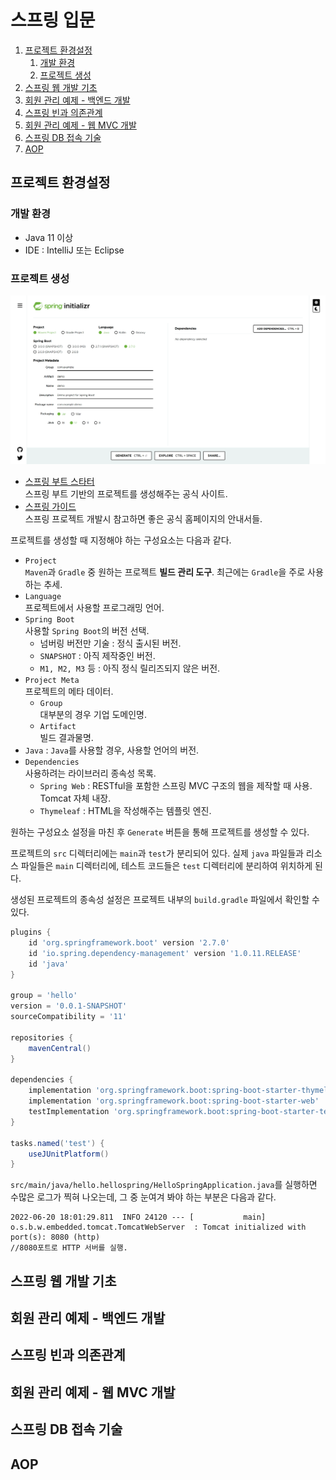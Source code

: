 # 스프링 입문

1. [프로젝트 환경설정](#프로젝트-환경설정)
   1. [개발 환경](#개발-환경)
   2. [프로젝트 생성](#프로젝트-생성)
2. [스프링 웹 개발 기초](#스프링-웹-개발-기초)
3. [회원 관리 예제 - 백엔드 개발](#회원-관리-예제---백엔드-개발)
4. [스프링 빈과 의존관계](#스프링-빈과-의존관계)
5. [회원 관리 예제 - 웹 MVC 개발](#회원-관리-예제---웹-mvc-개발)
6. [스프링 DB 접속 기술](#스프링-db-접속-기술)
7. [AOP](#aop)

## 프로젝트 환경설정

### 개발 환경

- Java 11 이상
- IDE : IntelliJ 또는 Eclipse

### 프로젝트 생성

![Spring-introduction-01](./images/Spring-introduction-01.png)

- [스프링 부트 스타터](https://start.spring.io)  
  스프링 부트 기반의 프로젝트를 생성해주는 공식 사이트.
- [스프링 가이드](https://spring.io/guides)  
  스프링 프로젝트 개발시 참고하면 좋은 공식 홈페이지의 안내서들.

프로젝트를 생성할 때 지정해야 하는 구성요소는 다음과 같다.

- `Project`  
  `Maven`과 `Gradle` 중 원하는 프로젝트 **빌드 관리 도구**. 최근에는 `Gradle`을 주로 사용하는 추세.
- `Language`  
  프로젝트에서 사용할 프로그래밍 언어.
- `Spring Boot`  
  사용할 `Spring Boot`의 버전 선택.
  - 넘버링 버전만 기술 : 정식 출시된 버전.
  - `SNAPSHOT` : 아직 제작중인 버전.
  - `M1, M2, M3` 등 : 아직 정식 릴리즈되지 않은 버전.
- `Project Meta`  
  프로젝트의 메타 데이터.
  - `Group`  
    대부분의 경우 기업 도메인명.
  - `Artifact`  
    빌드 결과물명.
- `Java` : `Java`를 사용할 경우, 사용할 언어의 버전.
- `Dependencies`  
  사용하려는 라이브러리 종속성 목록.
  - `Spring Web` : RESTful을 포함한 스프링 MVC 구조의 웹을 제작할 때 사용. Tomcat 자체 내장.
  - `Thymeleaf` : HTML을 작성해주는 템플릿 엔진.

원하는 구성요소 설정을 마친 후 `Generate` 버튼을 통해 프로젝트를 생성할 수 있다.

프로젝트의 `src` 디렉터리에는 `main`과 `test`가 분리되어 있다. 실제 `java` 파일들과 리소스 파일들은 `main` 디렉터리에, 테스트 코드들은 `test` 디렉터리에 분리하여 위치하게 된다.

생성된 프로젝트의 종속성 설정은 프로젝트 내부의 `build.gradle` 파일에서 확인할 수 있다.

```gradle
plugins {
	id 'org.springframework.boot' version '2.7.0'
	id 'io.spring.dependency-management' version '1.0.11.RELEASE'
	id 'java'
}

group = 'hello'
version = '0.0.1-SNAPSHOT'
sourceCompatibility = '11'

repositories {
	mavenCentral()
}

dependencies {
	implementation 'org.springframework.boot:spring-boot-starter-thymeleaf' //타임리프
	implementation 'org.springframework.boot:spring-boot-starter-web'       //스프링 WEB
	testImplementation 'org.springframework.boot:spring-boot-starter-test'
}

tasks.named('test') {
	useJUnitPlatform()
}
```

`src/main/java/hello.hellospring/HelloSpringApplication.java`를 실행하면 수많은 로그가 찍혀 나오는데, 그 중 눈여겨 봐야 하는 부분은 다음과 같다.

```
2022-06-20 18:01:29.811  INFO 24120 --- [           main] o.s.b.w.embedded.tomcat.TomcatWebServer  : Tomcat initialized with port(s): 8080 (http)
//8080포트로 HTTP 서버를 실행.
```

## 스프링 웹 개발 기초

## 회원 관리 예제 - 백엔드 개발

## 스프링 빈과 의존관계

## 회원 관리 예제 - 웹 MVC 개발

## 스프링 DB 접속 기술

## AOP
